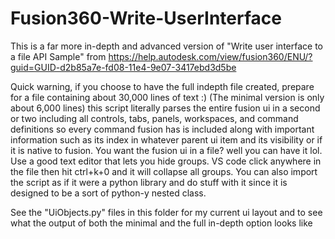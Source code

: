# Fusion360-Write-UserInterface
This is a far more in-depth and advanced version of "Write user interface to a file API Sample" from https://help.autodesk.com/view/fusion360/ENU/?guid=GUID-d2b85a7e-fd08-11e4-9e07-3417ebd3d5be

Quick warning, if you choose to have the full indepth file created, prepare for a file containing about 30,000 lines of text :) (The minimal version is only about 6,000 lines) this script literally parses the entire fusion ui in a second or two including all controls, tabs, panels, workspaces, and command definitions so every command fusion has is included along with important information such as its index in whatever parent ui item and its visibility or if it is native to fusion. You want the fusion ui in a file? well you can have it lol. Use a good text editor that lets you hide groups. VS code click anywhere in the file then hit ctrl+k+0 and it will collapse all groups. You can also import the script as if it were a python library and do stuff with it since it is designed to be a sort of python-y nested class.

See the "UiObjects.py" files in this folder for my current ui layout and to see what the output of both the minimal and the full in-depth option looks like

